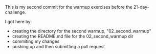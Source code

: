 This is my second commit for the warmup exercises before the 21-day-challenge.

I got here by:

- creating the directory for the second warmup, "02_second_warmup"
- creating the README.md file for the 02_second_warmup dir
- commiting my changes
- pushing up and then submitting a pull request